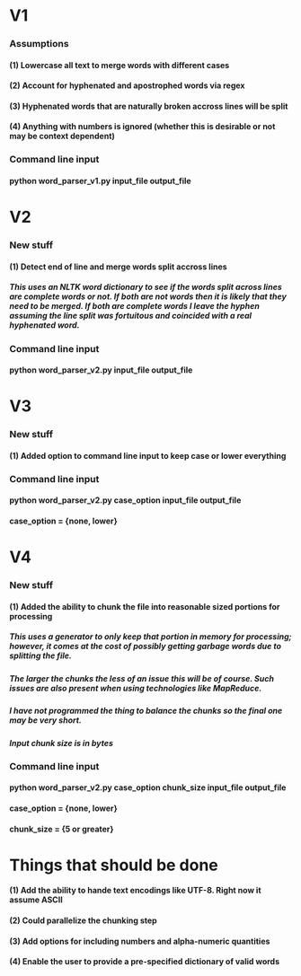 # V1
### Assumptions
#### (1) Lowercase all text to merge words with different cases
#### (2) Account for hyphenated and apostrophed words via regex
#### (3) Hyphenated words that are naturally broken accross lines will be split 
#### (4) Anything with numbers is ignored (whether this is desirable or not may be context dependent)
### Command line input
#### python word_parser_v1.py input_file output_file

# V2
### New stuff
#### (1) Detect end of line and merge words split accross lines
##### This uses an NLTK word dictionary to see if the words split across lines are complete words or not. If both are not words then it is likely that they need to be merged. If both are complete words I leave the hyphen assuming the line split was fortuitous and coincided with a real hyphenated word.
### Command line input
#### python word_parser_v2.py input_file output_file

# V3
### New stuff
#### (1) Added option to command line input to keep case or lower everything
### Command line input
#### python word_parser_v2.py case_option input_file output_file
#### case_option = {none, lower}

# V4
### New stuff
#### (1) Added the ability to chunk the file into reasonable sized portions for processing
##### This uses a generator to only keep that portion in memory for processing; however, it comes at the cost of possibly getting garbage words due to splitting the file.
##### The larger the chunks the less of an issue this will be of course. Such issues are also present when using technologies like MapReduce. 
##### I have not programmed the thing to balance the chunks so the final one may be very short.
##### Input chunk size is in bytes 
### Command line input
#### python word_parser_v2.py case_option chunk_size input_file output_file
#### case_option = {none, lower}
#### chunk_size = {5 or greater}

# Things that should be done
#### (1) Add the ability to hande text encodings like UTF-8. Right now it assume ASCII
#### (2) Could parallelize the chunking step 
#### (3) Add options for including numbers and alpha-numeric quantities
#### (4) Enable the user to provide a pre-specified dictionary of valid words